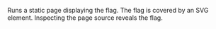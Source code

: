 Runs a static page displaying the flag. The flag is covered by an SVG element. Inspecting the page source reveals the flag.
